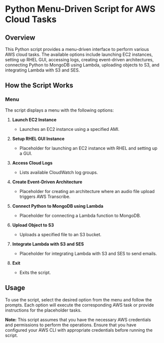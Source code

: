 # Python Menu-Driven Script for AWS Cloud Tasks

## Overview
This Python script provides a menu-driven interface to perform various AWS cloud tasks. The available options include launching EC2 instances, setting up RHEL GUI, accessing logs, creating event-driven architectures, connecting Python to MongoDB using Lambda, uploading objects to S3, and integrating Lambda with S3 and SES.

## How the Script Works

### Menu
The script displays a menu with the following options:

1. **Launch EC2 Instance**
   - Launches an EC2 instance using a specified AMI.

2. **Setup RHEL GUI Instance**
   - Placeholder for launching an EC2 instance with RHEL and setting up a GUI.

3. **Access Cloud Logs**
   - Lists available CloudWatch log groups.

4. **Create Event-Driven Architecture**
   - Placeholder for creating an architecture where an audio file upload triggers AWS Transcribe.

5. **Connect Python to MongoDB using Lambda**
   - Placeholder for connecting a Lambda function to MongoDB.

6. **Upload Object to S3**
   - Uploads a specified file to an S3 bucket.

7. **Integrate Lambda with S3 and SES**
   - Placeholder for integrating Lambda with S3 and SES to send emails.

8. **Exit**
   - Exits the script.

## Usage
To use the script, select the desired option from the menu and follow the prompts. Each option will execute the corresponding AWS task or provide instructions for the placeholder tasks.

**Note:** This script assumes that you have the necessary AWS credentials and permissions to perform the operations. Ensure that you have configured your AWS CLI with appropriate credentials before running the script.

